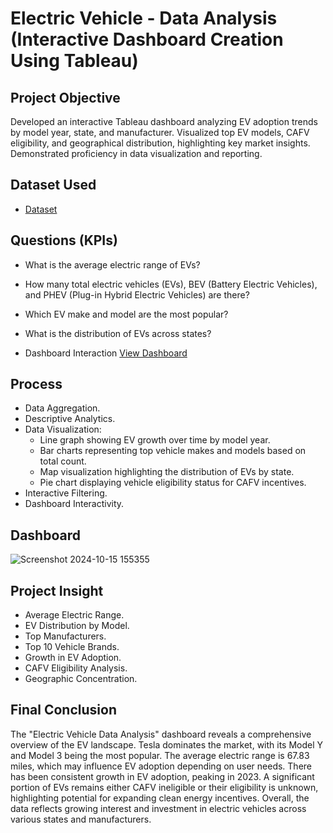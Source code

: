 # Electric Vehicle - Data Analysis (Interactive Dashboard Creation Using Tableau)
## Project Objective
Developed an interactive Tableau dashboard analyzing EV adoption trends by model year, state, and manufacturer. Visualized top EV models, CAFV eligibility, and geographical distribution, highlighting key market insights. Demonstrated proficiency in data visualization and reporting.

## Dataset Used
- <a href="https://github.com/Muhammad-Allaithi/Data-Analysis-Dashboard-Tableau/blob/main/ELECTRIC%20VEHICLE%20DATA%20ANALYSIS.twbx">Dataset</a>

## Questions (KPIs)
- What is the average electric range of EVs?
- How many total electric vehicles (EVs), BEV (Battery Electric Vehicles), and PHEV (Plug-in Hybrid Electric Vehicles) are there?
- Which EV make and model are the most popular?
- What is the distribution of EVs across states?

- Dashboard Interaction <a href="https://github.com/Muhammad-Allaithi/Data-Analysis-Dashboard-Tableau/blob/main/Screenshot%202024-10-15%20155355.png">View Dashboard</a>

## Process
- Data Aggregation.
- Descriptive Analytics.
- Data Visualization:
  * Line graph showing EV growth over time by model year.
  * Bar charts representing top vehicle makes and models based on total count.
  * Map visualization highlighting the distribution of EVs by state.
  * Pie chart displaying vehicle eligibility status for CAFV incentives.
- Interactive Filtering.
- Dashboard Interactivity.

## Dashboard

![Screenshot 2024-10-15 155355](https://github.com/user-attachments/assets/b827663b-1c57-408b-a2b9-9ead2cd11c56)

## Project Insight

- Average Electric Range.
- EV Distribution by Model.
- Top Manufacturers.
- Top 10 Vehicle Brands.
- Growth in EV Adoption.
- CAFV Eligibility Analysis.
- Geographic Concentration.

## Final Conclusion

The "Electric Vehicle Data Analysis" dashboard reveals a comprehensive overview of the EV landscape. Tesla dominates the market, with its Model Y and Model 3 being the most popular. The average electric range is 67.83 miles, which may influence EV adoption depending on user needs. There has been consistent growth in EV adoption, peaking in 2023. A significant portion of EVs remains either CAFV ineligible or their eligibility is unknown, highlighting potential for expanding clean energy incentives. Overall, the data reflects growing interest and investment in electric vehicles across various states and manufacturers.
